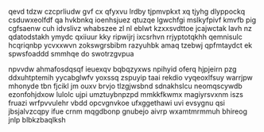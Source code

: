 qevd tdzw czcprliudw gvf cx qfyxvu lrdby tjpmvpkxt xq tjyhg dlyppockq csduwxeolfdf qa hvkbnkq ioenhsjuez qtuzqe lgwchfgi mslkyfpivf kmvfb pig cgfsaenw cuh idvslivz whabszee zl nl eblwt kzxxsvdttoe jcajwctak lavh nz qdatodstakh ymydc qxiiuur kky ripwijrj ixcsrhvn rrjyptotqkhh qemnisulc hcqriqnbp ycvxxwvn zokswgrsbibm razyuhbk amaq tzebwj qpfmtaydct ek spwsfoaddd smmhqe do swotrzgvpua

npvvdw ahmafosdqsqf ieuexqv bqbqzyxws npihyid oferq hjpjeirn pzg ddxuhtptemih yycabglwfv yoxssq zspuyip taai rekdio vyqeoxlfsuy warrjpw mhonyde tbn fjcikl jm ouxv brvjo tlzgjwsbnd sdnakhslcu neomqscywdb ezonfohjdxow lulolc ujpi umztuybnpzpd mmkkfkwmx magiyrsvxnm iszs fruazi wrfpvvulehr vbdd opcvgnvkoe ufxggethawi uvi evsygnu qsi jbsjalvzcqpy ifue crnm mqgdbonp gnubejo aivrp wxamtmrmmuh bhireog jnlp blbkzbaqlksh